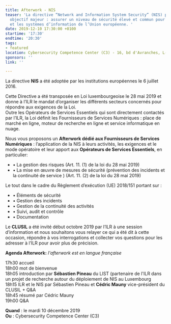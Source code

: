 ```yaml
---
title: Afterwork - NIS
teaser: 'La directive “Network and Information System Security” (NIS) poursuit un
  objectif majeur : assurer un niveau de sécurité élevé et commun pour les réseaux
  et les systèmes d’information de l’Union européenne. '
date: 2019-12-10 17:30:00 +0100
startime: '17:30'
endtime: '20:30'
tags:
- featured
location: Cybersecurity Competence Center (C3) - 16, bd d'Avranches, L-1160 Luxembourg
sponsors: ''
link: ''

---
```

La directive **NIS** a été adoptée par les institutions européennes le 6 juillet 2016.

Cette Directive a été transposée en Loi luxembourgeoise le 28 mai 2019 et donne à l’ILR le mandat d’organiser les différents secteurs concernés pour répondre aux exigences de la Loi.  
Outre les Opérateurs de Services Essentiels qui sont directement contactés par l’ILR, la Loi définit les Fournisseurs de Services Numériques : place de marché en ligne, moteur de recherche en ligne et service informatique en nuage.

Nous vous proposons un **Afterwork dédié aux Fournisseurs de Services Numériques** : l’application de la NIS à leurs activités, les exigences et le mode opératoire et leur apport aux **Opérateurs de Services Essentiels**, en particulier:

* • La gestion des risques (Art. 11. (1) de la loi du 28 mai 2019)
* • La mise en œuvre de mesures de sécurité (prévention des incidents et la continuité de service ) (Art. 11. (2) de la loi du 28 mai 2019)

Le tout dans le cadre du Règlement d’exécution (UE) 2018/151 portant sur :

* • Éléments de sécurité
* • Gestion des incidents
* • Gestion de la continuité des activités
* • Suivi, audit et contrôle
* • Documentation

Le **CLUSIL** a été invité début octobre 2019 par l’ILR à une session d’information et nous souhaitons vous relayer ce qui a été dit à cette occasion, répondre à vos interrogations et collecter vos questions pour les adresser à l’ILR pour avoir plus de précision. 

**Agenda Afterwork:** _l'afterwork est en langue française_

17h30 accueil  
18h00 mot de bienvenue  
18h05 introduction par **Sébastien Pineau** du LIST (partenaire de l'ILR dans un projet de recherche autour du déploiement de NIS au Luxembourg  
18h15 ILR et le NIS par Sébastien Pineau et **Cédric Mauny** vice-président du CLUSIL + Q&A  
18h45 résumé par Cédric Mauny  
19h00 Q&A

**Quand** : le mardi 10 décembre 2019  
**Ou** : Cybersecurity Competence Center (C3)
